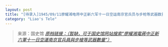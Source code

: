 ```yaml
---
layout: post
title: "[待录入]1945/09/11廖耀湘电蒋中正新六军十一日空运南京官兵员与步枪等武器数量"
category: "Liao's Tele"
---
```



> 来源：国史馆 [*原档链接：（暂缺，可于国史馆网站搜索“廖耀湘電蔣中正新六軍十一日空運南京官兵員與步槍等武器數量“）*]()
